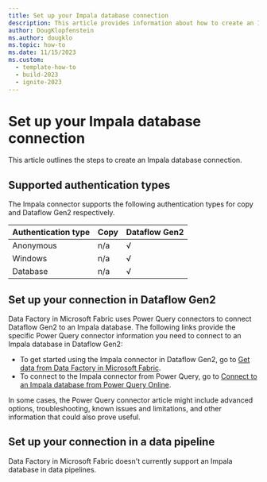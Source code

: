 ```yaml
---
title: Set up your Impala database connection
description: This article provides information about how to create an Impala database connection in Microsoft Fabric.
author: DougKlopfenstein
ms.author: dougklo
ms.topic: how-to
ms.date: 11/15/2023
ms.custom:
  - template-how-to
  - build-2023
  - ignite-2023
---
```


# Set up your Impala database connection

This article outlines the steps to create an Impala database connection.


## Supported authentication types

The Impala connector supports the following authentication types for copy and Dataflow Gen2 respectively.  

|Authentication type |Copy |Dataflow Gen2 |
|:---|:---|:---|
|Anonymous| n/a | √ |
|Windows| n/a | √ |
|Database| n/a | √ |

## Set up your connection in Dataflow Gen2

Data Factory in Microsoft Fabric uses Power Query connectors to connect Dataflow Gen2 to an Impala database. The following links provide the specific Power Query connector information you need to connect to an Impala database in Dataflow Gen2:

- To get started using the Impala connector in Dataflow Gen2, go to [Get data from Data Factory in Microsoft Fabric](/power-query/where-to-get-data#get-data-from-data-factory-in-microsoft-fabric-preview).
- To connect to the Impala connector from Power Query, go to [Connect to an Impala database from Power Query Online](/power-query/connectors/impala-database#connect-to-an-impala-database-from-power-query-online).

In some cases, the Power Query connector article might include advanced options, troubleshooting, known issues and limitations, and other information that could also prove useful.

## Set up your connection in a data pipeline

Data Factory in Microsoft Fabric doesn't currently support an Impala database in data pipelines.
